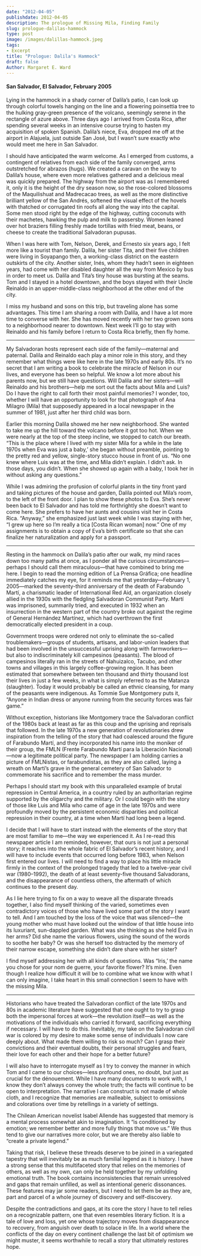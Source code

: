 ```yaml
---
date: "2012-04-05"
publishdate: 2012-04-05
description: The prologue of Missing Mila, Finding Family
slug: prologue-dalilas-hammock
type: post
image: /images/dalillas-hammock.jpeg
tags:
- Excerpt
title: "Prologue: Dalila's Hammock"
draft: false
Author: Margaret E. Ward
---
```

#### San Salvador, El Salvador, February 2005

Lying in the hammock in a shady corner of Dalila’s patio, I can look up through colorful towels hanging on the line and a flowering poinsettia tree to the hulking gray-green presence of the volcano, seemingly serene in the rectangle of azure above. Three days ago I arrived from Costa Rica, after spending several weeks in an intensive course trying to hasten my acquisition of spoken Spanish. Dalila’s niece, Eva, dropped me off at the airport in Alajuela, just outside San José, but I wasn’t sure exactly who would meet me here in San Salvador.

I should have anticipated the warm welcome. As I emerged from customs, a contingent of relatives from each side of the family converged, arms outstretched for abrazos (hugs). We created a caravan on the way to Dalila’s house, where even more relatives gathered and a delicious meal was quickly prepared. The highway from the airport was as I remembered it, only it is the height of the dry season now, so the rose-colored blossoms of the Maquilishuat and Madrecacao trees, as well as the more distinctive brilliant yellow of the San Andrés, softened the visual effect of the hovels with thatched or corrugated tin roofs all along the way into the capital. Some men stood right by the edge of the highway, cutting coconuts with their machetes, hawking the pulp and milk to passersby. Women leaned over hot braziers filling freshly made tortillas with fried meat, beans, or cheese to create the traditional Salvadoran pupusas.

When I was here with Tom, Nelson, Derek, and Ernesto six years ago, I felt more like a tourist than family. Dalila, her sister Tita, and their five children were living in Soyapango then, a working-class district on the eastern outskirts of the city. Another sister, Inés, whom they hadn’t seen in eighteen years, had come with her disabled daughter all the way from Mexico by bus in order to meet us. Dalila and Tita’s tiny house was bursting at the seams. Tom and I stayed in a hotel downtown, and the boys stayed with their Uncle Reinaldo in an upper-middle-class neighborhood at the other end of the city.

I miss my husband and sons on this trip, but traveling alone has some advantages. This time I am sharing a room with Dalila, and I have a lot more time to converse with her. She has moved recently with her two grown sons to a neighborhood nearer to downtown. Next week I’ll go to stay with Reinaldo and his family before I return to Costa Rica briefly, then fly home.

***

My Salvadoran hosts represent each side of the family—maternal and paternal. Dalila and Reinaldo each play a minor role in this story, and they remember what things were like here in the late 1970s and early 80s. It’s no secret that I am writing a book to celebrate the miracle of Nelson in our lives, and everyone has been so helpful. We know a lot more about his parents now, but we still have questions. Will Dalila and her sisters—will Reinaldo and his brothers—help me sort out the facts about Mila and Luis? Do I have the right to call forth their most painful memories? I wonder, too, whether I will have an opportunity to look for that photograph of Ana Milagro (Mila) that supposedly appeared in a local newspaper in the summer of 1981, just after her third child was born.

Earlier this morning Dalila showed me her new neighborhood. She wanted to take me up the hill toward the volcano before it got too hot. When we were nearly at the top of the steep incline, we stopped to catch our breath. “This is the place where I lived with my sister Mila for a while in the late 1970s when Eva was just a baby,’ she began without preamble, pointing to the pretty red and yellow, single-story stucco house in front of us. “No one knew where Luis was at the time, and Mila didn’t explain. I didn’t ask. In those days, you didn’t. When she showed up again with a baby, I took her in without asking any questions.”

While I was admiring the profusion of colorful plants in the tiny front yard and taking pictures of the house and garden, Dalila pointed out Mila’s room, to the left of the front door. I plan to show these photos to Eva. She’s never been back to El Salvador and has told me forthrightly she doesn’t want to come here. She prefers to have her aunts and cousins visit her in Costa Rica. “Anyway,” she emphasized just last week while I was staying with her, “I grew up here so I’m really a tica [Costa Rican woman] now.” One of my assignments is to obtain a copy of Eva’s birth certificate so that she can finalize her naturalization and apply for a passport.

***

Resting in the hammock on Dalila’s patio after our walk, my mind races down too many paths at once, as I ponder all the curious circumstances—perhaps I should call them miraculous—that have combined to bring me here. I begin to read the morning edition of La Prensa Gráfica; one headline immediately catches my eye, for it reminds me that yesterday—February 1, 2005—marked the seventy-third anniversary of the death of Farabundo Martí, a charismatic leader of International Red Aid, an organization closely allied in the 1930s with the fledgling Salvadoran Communist Party. Martí was imprisoned, summarily tried, and executed in 1932 when an insurrection in the western part of the country broke out against the regime of General Hernández Martínez, which had overthrown the first democratically elected president in a coup.

Government troops were ordered not only to eliminate the so-called troublemakers—groups of students, artisans, and labor-union leaders that had been involved in the unsuccessful uprising along with farmworkers—but also to indiscriminately kill campesinos (peasants). The blood of campesinos literally ran in the streets of Nahuizalco, Tacubo, and other towns and villages in this largely coffee-growing region. It has been estimated that somewhere between ten thousand and thirty thousand lost their lives in just a few weeks, in what is simply referred to as the Matanza (slaughter). Today it would probably be called an ethnic cleansing, for many of the peasants were indigenous. As Tommie Sue Montgomery puts it, “Anyone in Indian dress or anyone running from the security forces was fair game.”

Without exception, historians like Montgomery trace the Salvadoran conflict of the 1980s back at least as far as this coup and the uprising and reprisals that followed. In the late 1970s a new generation of revolutionaries drew inspiration from the telling of the story that had coalesced around the figure of Farabundo Martí, and they incorporated his name into the moniker of their group, the FMLN (Frente Farabundo Martí para la Liberación Nacional)—now a legitimate political party. The newspaper I am holding carries a picture of FMLNistas, or farabundistas, as they are also called, laying a wreath on Martí’s grave in the general cemetery of San Salvador to commemorate his sacrifice and to remember the mass murder.

Perhaps I should start my book with this unparalleled example of brutal repression in Central America, in a country ruled by an authoritarian regime supported by the oligarchy and the military. Or I could begin with the story of those like Luis and Mila who came of age in the late 1970s and were profoundly moved by the persistent economic disparities and political repression in their country, at a time when Martí had long been a legend.

I decide that I will have to start instead with the elements of the story that are most familiar to me—the way we experienced it. As I re-read this newspaper article I am reminded, however, that ours is not just a personal story; it reaches into the whole fabric of El Salvador’s recent history, and I will have to include events that occurred long before 1983, when Nelson first entered our lives. I will need to find a way to place his little miracle firmly in the context of the prolonged tragedy that led to a twelve-year civil war (1980–1992), the death of at least seventy-five thousand Salvadorans, and the disappearance of countless others, the aftermath of which continues to the present day.

As I lie here trying to fix on a way to weave all the disparate threads together, I also find myself thinking of the varied, sometimes even contradictory voices of those who have lived some part of the story I want to tell. And I am touched by the loss of the voice that was silenced—the young mother who must have looked out the window of that little house into its luxuriant, sun-dappled garden. What was she thinking as she held Eva in her arms? Did she name the various flowers, using the sound of the words to soothe her baby? Or was she herself too distracted by the memory of their narrow escape, something she didn’t dare share with her sister?

I find myself addressing her with all kinds of questions. Was “Iris,’ the name you chose for your nom de guerre, your favorite flower? It’s mine. Even though I realize how difficult it will be to combine what we know with what I can only imagine, I take heart in this small connection I seem to have with the missing Mila.

***

Historians who have treated the Salvadoran conflict of the late 1970s and 80s in academic literature have suggested that one ought to try to grasp both the impersonal forces at work—the revolution itself—as well as the motivations of the individuals who carried it forward, sacrificing everything if necessary. I will have to do this. Inevitably, my take on the Salvadoran civil war is colored by my desire to make some sense of individuals I now care deeply about. What made them willing to risk so much? Can I grasp their convictions and their eventual doubts, their personal struggles and fears, their love for each other and their hope for a better future?

I will also have to interrogate myself as I try to convey the manner in which Tom and I came to our choices—less profound ones, no doubt, but just as crucial for the dénouement. While I have many documents to work with, I know they don’t always convey the whole truth; the facts will continue to be open to interpretation. The narrative I can construct is not made of whole cloth, and I recognize that memories are malleable, subject to omissions and colorations over time by retellings in a variety of settings.

The Chilean American novelist Isabel Allende has suggested that memory is a mental process somewhat akin to imagination. It “is conditioned by emotion; we remember better and more fully things that move us.” We thus tend to give our narratives more color, but we are thereby also liable to “create a private legend.”

Taking that risk, I believe these threads deserve to be joined in a variegated tapestry that will inevitably be as much familial legend as it is history. I have a strong sense that this multifaceted story that relies on the memories of others, as well as my own, can only be held together by my unfolding emotional truth. The book contains inconsistencies that remain unresolved and gaps that remain unfilled, as well as intentional generic dissonances. These features may jar some readers, but I need to let them be as they are, part and parcel of a whole journey of discovery and self-discovery.

Despite the contradictions and gaps, at its core the story I have to tell relies on a recognizable pattern, one that even resembles literary fiction. It is a tale of love and loss, yet one whose trajectory moves from disappearance to recovery, from anguish over death to solace in life. In a world where the conflicts of the day on every continent challenge the last bit of optimism we might muster, it seems worthwhile to recall a story that ultimately restores hope.